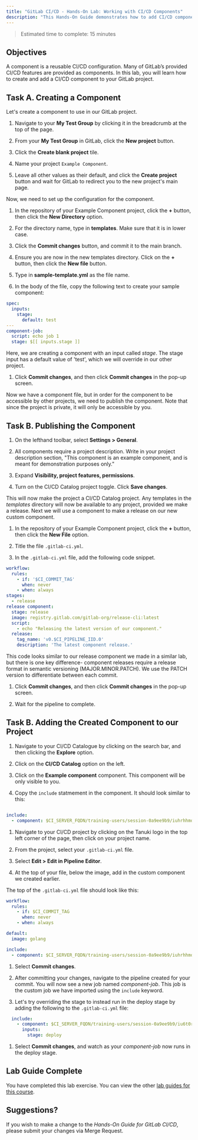 ```yaml
---
title: "GitLab CI/CD - Hands-On Lab: Working with CI/CD Components"
description: "This Hands-On Guide demonstrates how to add CI/CD components to a pipeline"
---
```


> Estimated time to complete: 15 minutes

## Objectives

A component is a reusable CI/CD configuration. Many of GitLab’s provided CI/CD features are provided as components. In this lab, you will learn how to create and add a CI/CD component to your GitLab project.

## Task A. Creating a Component

Let's create a component to use in our GitLab project.

1. Navigate to your **My Test Group** by clicking it in the breadcrumb at the top of the page.

1. From your **My Test Group** in GitLab, click the **New project** button.

1. Click the **Create blank project** tile.

1. Name your project `Example Component`.

1. Leave all other values as their default, and click the **Create project** button and wait for GitLab to redirect you to the new project's main page.

Now, we need to set up the configuration for the component.

1. In the repository of your Example Component project, click the **+** button, then click the **New Directory** option.

1. For the directory name, type in **templates**. Make sure that it is in lower case.

1. Click the **Commit changes** button, and commit it to the main branch.

1. Ensure you are now in the new templates directory. Click on the **+** button, then click the **New file** button.

1. Type in **sample-template.yml** as the file name.

1. In the body of the file, copy the following text to create your sample component:

```yaml
spec:
  inputs:
    stage:
      default: test
---
component-job:
  script: echo job 1
  stage: $[[ inputs.stage ]]
```

Here, we are creating a component with an input called *stage*. The stage input has a default value of 'test', which we will override in our other project.

1. Click **Commit changes**, and then click **Commit changes** in the pop-up screen.

Now we have a component file, but in order for the component to be accessible by other projects, we need to publish the component. Note that since the project is private, it will only be accessible by you.

## Task B. Publishing the Component

1. On the lefthand toolbar, select **Settings > General**.

1. All components require a project description. Write in your project description section, "This component is an example component, and is meant for demonstration purposes only."

1. Expand **Visibility, project features, permissions**.

1. Turn on the CI/CD Catalog project toggle. Click **Save changes**.

This will now make the project a CI/CD Catalog project. Any templates in the *templates* directory will now be available to any project, provided we make a release. Next we will use a component to make a release on our new custom component.

1. In the repository of your Example Component project, click the **+** button, then click the **New File** option.

1. Title the file `.gitlab-ci.yml`.

1. In the `.gitlab-ci.yml` file, add the following code snippet.

```yaml
workflow:
  rules:
    - if: '$CI_COMMIT_TAG'
      when: never
    - when: always
stages:
  - release
release component:
  stage: release
  image: registry.gitlab.com/gitlab-org/release-cli:latest
  script:
    - echo "Releasing the latest version of our component."
  release: 
    tag_name: 'v0.$CI_PIPELINE_IID.0'
    description: 'The latest component release.'
```

This code looks similar to our release component we made in a similar lab, but there is one key difference- component releases require a release format in semantic versioning (MAJOR.MINOR.PATCH). We use the PATCH version to differentiate between each commit.

1. Click **Commit changes**, and then click **Commit changes** in the pop-up screen.

1. Wait for the pipeline to complete.

## Task B. Adding the Created Component to our Project

1. Navigate to your CI/CD Catalogue by clicking on the search bar, and then clicking the **Explore** option.

1. Click on the **CI/CD Catalog** option on the left.

1. Click on the **Example component** component. This component will be only visible to you.

1. Copy the `include` statmement in the component. It should look similar to this:

```yaml

include:
  - component: $CI_SERVER_FQDN/training-users/session-0a9ee9b9/iuhrhhmd/example-component/sample-template@v0.4.0

```

1. Navigate to your CI/CD project by clicking on the Tanuki logo in the top left corner of the page, then click on your project name.

1. From the project, select your `.gitlab-ci.yml` file.

1. Select **Edit > Edit in Pipeline Editor**.

1. At the top of your file, below the image, add in the custom component we created earlier. 

The top of the `.gitlab-ci.yml` file should look like this:

```yaml
workflow:
  rules:
    - if: $CI_COMMIT_TAG
      when: never 
    - when: always

default:
  image: golang

include:
  - component: $CI_SERVER_FQDN/training-users/session-0a9ee9b9/iuhrhhmd/example-component/sample-template@v0.4.0
```

1. Select **Commit changes**.

1. After committing your changes, navigate to the pipeline created for your commit. You will now see a new job named *component-job*. This job is the custom job we have imported using the `include` keyword.

1. Let's try overriding the stage to instead run in the deploy stage by adding the following to the `.gitlab-ci.yml` file:

```yaml
  include:
    - component: $CI_SERVER_FQDN/training-users/session-0a9ee9b9/iu6t0rjr/example-component/sample-template@v0.36.0
      inputs:
        stage: deploy
```

1. Select **Commit changes**, and watch as your *component-job* now runs in the deploy stage.

## Lab Guide Complete

You have completed this lab exercise. You can view the other [lab guides for this course](/handbook/customer-success/professional-services-engineering/education-services/ilt-labs/gitlabcicdhandson).

## Suggestions?

If you wish to make a change to the *Hands-On Guide for GitLab CI/CD*, please submit your changes via Merge Request.
